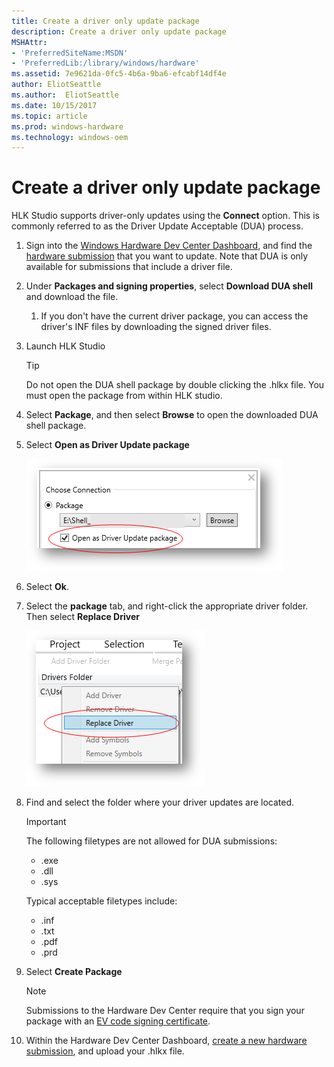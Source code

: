 ```yaml
---
title: Create a driver only update package
description: Create a driver only update package
MSHAttr:
- 'PreferredSiteName:MSDN'
- 'PreferredLib:/library/windows/hardware'
ms.assetid: 7e9621da-0fc5-4b6a-9ba6-efcabf14df4e
author: EliotSeattle
ms.author:  EliotSeattle
ms.date: 10/15/2017
ms.topic: article
ms.prod: windows-hardware
ms.technology: windows-oem
---
```


# Create a driver only update package


HLK Studio supports driver-only updates using the **Connect** option. This is commonly referred to as the Driver Update Acceptable (DUA) process.

1. Sign into the [Windows Hardware Dev Center Dashboard](https://docs.microsoft.com/windows-hardware/drivers/dashboard/index), and find the [hardware submission](https://docs.microsoft.com/windows-hardware/drivers/dashboard/manage-your-hardware-submissions) that you want to update. Note that DUA is only available for submissions that include a driver file. 

2. Under **Packages and signing properties**, select **Download DUA shell** and download the file. 
    1. If you don't have the current driver package, you can access the driver's INF files by downloading the signed driver files.

3. Launch HLK Studio
    > [!TIP]
    > Do not open the DUA shell package by double clicking the .hlkx file. You must open the package from within HLK studio.

4. Select **Package**, and then select **Browse** to open the downloaded DUA shell package.

5. Select **Open as Driver Update package**

    ![An image showing the driver update package notification](images/open-as-driver-update-package.png)

6. Select **Ok**.

7. Select the **package** tab, and right-click the appropriate driver folder. Then select **Replace Driver**

    ![An image showing the 'replace driver' window](images/replace-driver-window.png)

8. Find and select the folder where your driver updates are located.
    > [!IMPORTANT]
    > The following filetypes are not allowed for DUA submissions:
    > * .exe
    > * .dll
    > * .sys
    >
    > Typical acceptable filetypes include:
    > * .inf
    > * .txt
    > * .pdf
    > * .prd

9. Select **Create Package**
    > [!NOTE]
    > Submissions to the Hardware Dev Center require that you sign your package with an [EV code signing certificate](https://docs.microsoft.com/windows-hardware/drivers/dashboard/get-a-code-signing-certificate). 

10. Within the Hardware Dev Center Dashboard, [create a new hardware submission](https://docs.microsoft.com/windows-hardware/drivers/dashboard/create-a-new-hardware-submission
), and upload your .hlkx file.
